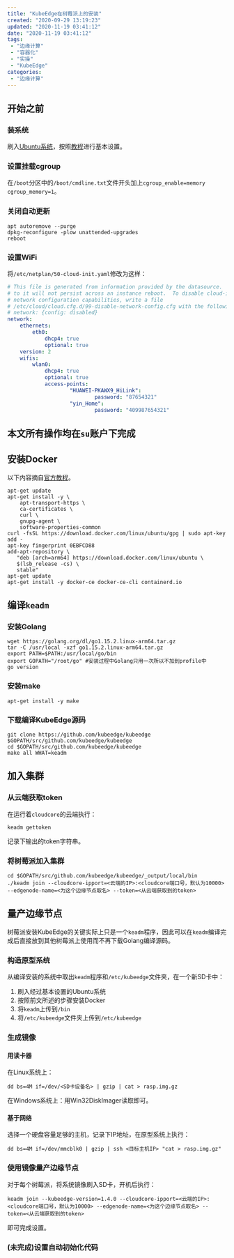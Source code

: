 ```yaml
---
title: "KubeEdge在树莓派上的安装"
created: "2020-09-29 13:19:23"
updated: "2020-11-19 03:41:12"
date: "2020-11-19 03:41:12"
tags: 
 - "边缘计算"
 - "容器化"
 - "实操"
 - "KubeEdge"
categories: 
 - "边缘计算"
---
```


## 开始之前

### 装系统

刷入[Ubuntu系统](https://ubuntu.com/download/raspberry-pi/thank-you?version=20.04.1&architecture=arm64+raspi)，按照[教程](https://ubuntu.com/tutorials/how-to-install-ubuntu-on-your-raspberry-pi#1-overview)进行基本设置。

### 设置挂载cgroup

在`/boot`分区中的`/boot/cmdline.txt`文件开头加上`cgroup_enable=memory cgroup_memory=1`。

### 关闭自动更新

```shell
apt autoremove --purge
dpkg-reconfigure -plow unattended-upgrades
reboot
```

### 设置WiFi

将`/etc/netplan/50-cloud-init.yaml`修改为这样：

```yaml
# This file is generated from information provided by the datasource.  Changes
# to it will not persist across an instance reboot.  To disable cloud-init's
# network configuration capabilities, write a file
# /etc/cloud/cloud.cfg.d/99-disable-network-config.cfg with the following:
# network: {config: disabled}
network:
    ethernets:
        eth0:
            dhcp4: true
            optional: true
    version: 2
    wifis:
        wlan0:
            dhcp4: true
            optional: true
            access-points:
                    "HUAWEI-PKAWX9_HiLink":
                            password: "87654321"
                    "yin_Home":
                            password: "409987654321"
```


## 本文所有操作均在`su`账户下完成

## 安装Docker

以下内容摘自[官方教程](https://docs.docker.com/engine/install/ubuntu/)。

```shell
apt-get update
apt-get install -y \
    apt-transport-https \
    ca-certificates \
    curl \
    gnupg-agent \
    software-properties-common
curl -fsSL https://download.docker.com/linux/ubuntu/gpg | sudo apt-key add -
apt-key fingerprint 0EBFCD88
add-apt-repository \
   "deb [arch=arm64] https://download.docker.com/linux/ubuntu \
   $(lsb_release -cs) \
   stable"
apt-get update
apt-get install -y docker-ce docker-ce-cli containerd.io
```

## 编译`keadm`

### 安装Golang

```shell
wget https://golang.org/dl/go1.15.2.linux-arm64.tar.gz
tar -C /usr/local -xzf go1.15.2.linux-arm64.tar.gz
export PATH=$PATH:/usr/local/go/bin
export GOPATH="/root/go" #安装过程中Golang只用一次所以不加到profile中
go version
```

### 安装make

```shell
apt-get install -y make
```

### 下载编译KubeEdge源码

```shell
git clone https://github.com/kubeedge/kubeedge $GOPATH/src/github.com/kubeedge/kubeedge
cd $GOPATH/src/github.com/kubeedge/kubeedge
make all WHAT=keadm
```

## 加入集群

### 从云端获取token

在运行着`cloudcore`的云端执行：

```shell
keadm gettoken
```

记录下输出的token字符串。

### 将树莓派加入集群

```shell
cd $GOPATH/src/github.com/kubeedge/kubeedge/_output/local/bin
./keadm join --cloudcore-ipport=<云端的IP>:<cloudcore端口号，默认为10000> --edgenode-name=<为这个边缘节点取名> --token=<从云端获取到的token>
```

## 量产边缘节点

树莓派安装KubeEdge的关键实际上只是一个`keadm`程序，因此可以在`keadm`编译完成后直接放到其他树莓派上使用而不再下载Golang编译源码。

### 构造原型系统

从编译安装的系统中取出`keadm`程序和`/etc/kubeedge`文件夹，在一个新SD卡中：

1. 刷入经过基本设置的Ubuntu系统
2. 按照前文所述的步骤安装Docker
3. 将`keadm`上传到`/bin`
4. 将`/etc/kubeedge`文件夹上传到`/etc/kubeedge`

### 生成镜像

#### 用读卡器

在Linux系统上：

```shell
dd bs=4M if=/dev/<SD卡设备名> | gzip | cat > rasp.img.gz
```

在Windows系统上：用Win32DiskImager读取即可。

#### 基于网络

选择一个硬盘容量足够的主机，记录下IP地址，在原型系统上执行：

```shell
dd bs=4M if=/dev/mmcblk0 | gzip | ssh <目标主机IP> "cat > rasp.img.gz"
```

### 使用镜像量产边缘节点

对于每个树莓派，将系统镜像刷入SD卡，开机后执行：

```shell
keadm join --kubeedge-version=1.4.0 --cloudcore-ipport=<云端的IP>:<cloudcore端口号，默认为10000> --edgenode-name=<为这个边缘节点取名> --token=<从云端获取到的token>
```

即可完成设置。

### (未完成)设置自动初始化代码